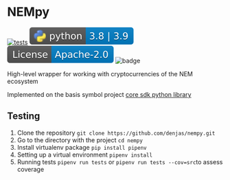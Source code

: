 NEMpy
==============================

[![tests](https://github.com/denjas/nempy/actions/workflows/main.yml/badge.svg)](https://github.com/DENjjA/nempy/actions/workflows/main.yml)
[![python-ver](https://github.com/denjas/nempy/blob/dev/.github/badges/python-version.svg)](https://www.python.org/)
[![license](https://github.com/denjas/nempy/blob/dev/.github/badges/license.svg)](https://github.com/DENjjA/nempy/blob/dev/LICENSE)
![badge](https://img.shields.io/endpoint?url=https://gist.githubusercontent.com/denjas/9c7a615b3b16ced41d8530c7535ca131/raw/coverage.json)



High-level wrapper for working with cryptocurrencies of the NEM ecosystem

Implemented on the basis symbol project [core sdk python library](https://github.com/symbol/symbol-sdk-core-python)


Testing
-------

1. Clone the repository `git clone https://github.com/denjas/nempy.git`
2. Go to the directory with the project `cd nempy`
3. Install virtualenv package `pip install pipenv`
4. Setting up a virtual environment `pipenv install`
5. Running tests `pipenv run tests` or `pipenv run tests --cov=src`to assess coverage
